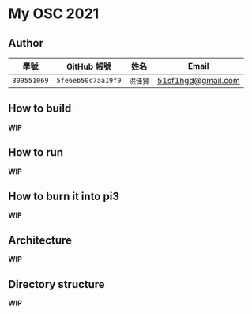 # My OSC 2021

## Author

| 學號 | GitHub 帳號 | 姓名 | Email |
| --- | ----------- | --- | --- |
|`309551069`| `5fe6eb50c7aa19f9` | `洪佳賢` | 51sf1hgd@gmail.com |

## How to build

**WIP**

## How to run

**WIP**

## How to burn it into pi3

**WIP**

## Architecture

**WIP**

## Directory structure

**WIP**
